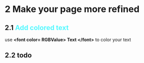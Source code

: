 # 2 Make your page more refined

## 2.1  <font color= #55F8FF>Add colored text </font>  

use **\<font color= RGBValue> Text \</font>** to color your text

## 2.2  todo